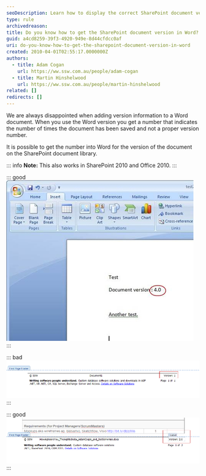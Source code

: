 ```yaml
---
seoDescription: Learn how to display the correct SharePoint document version number in your Word files.
type: rule
archivedreason:
title: Do you know how to get the SharePoint document version in Word?
guid: a4cd8259-39f3-4920-949e-8d44cfdcc0af
uri: do-you-know-how-to-get-the-sharepoint-document-version-in-word
created: 2010-04-01T02:55:17.0000000Z
authors:
  - title: Adam Cogan
    url: https://ww.ssw.com.au/people/adam-cogan
  - title: Martin Hinshelwood
    url: https://ww.ssw.com.au/people/martin-hinshelwood
related: []
redirects: []
---
```


We are always disappointed when adding version information to a Word document. When you use the Word version you get a number that indicates the number of times the document has been saved and not a proper version number.

It is possible to get the number into Word for the version of the document on the SharePoint document library.

<!--endintro-->

::: info
**Note:** This also works in SharePoint 2010 and Office 2010.
:::

::: good  
![Figure: Good example, you see the formatted SharePoint version number](VersionInWord.jpg)  
:::

::: bad  
![Bad Example](BadVersioning.png)  
:::

::: good  
![Good Example](GoodVersioning.png)  
:::
